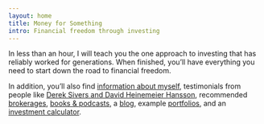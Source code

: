 ```yaml
---
layout: home
title: Money for Something
intro: Financial freedom through investing
---
```


In less than an hour, I will teach you the one approach to investing that has reliably worked for generations. When finished, you’ll have everything you need to start down the road to financial freedom.

In addition, you’ll also find [information about myself](/about/), testimonials from people like [Derek Sivers and David Heinemeier Hansson](/praise/), recommended [brokerages](/brokerages/), [books & podcasts](/books/), a [blog](/blog/), example [portfolios](/portfolios/), and an [investment calculator](/calculator/).